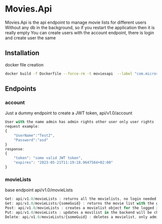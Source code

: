 # Movies.Api

Movies.Api is the api endpoint to manage movie lists for different users
Without any db in the background, so if you restart the application then it is really empty
You can create users with the account endpoint, there is login and create user the same

## Installation

docker file creation 

```bash
docker build -f Dockerfile --force-rm -t moviesapi  --label "com.microsoft.created-by=visual-studio" --label "com.microsoft.visual-studio.project-name=Movies.Api" .
```

## Endpoints

### account
Just a dummy endpoint to create a JWT token, api/v1.0/account


```javascript
User with the name admin has admin rights other user only user rights
request example:
{
    "UserName":"Test2",
    "Password":"asd"
}
response: 
{
    "token": "some valid JWT token",
    "expires": "2023-05-21T11:19:18.9647584+02:00"
}
```


### movieLists
base endpoint api/v1.0/movieLists


```javascript
Get: api/v1.0/movieLists : returns all the movielists, no login needed
Get: api/v1.0/movieLists/{someGuid} : returns the movie list with the given id, no login needed
Post: api/v1.0/movieLists : creates a movielist object for the logged in user
Put: api/v1.0/movieLists : updates a movilist in the backend will be checked the loggedin user and the creator are the same
Delete: api/v1.0/movieLists/{someGuid} : deletes a movielist, only admin user can delete lists
```
